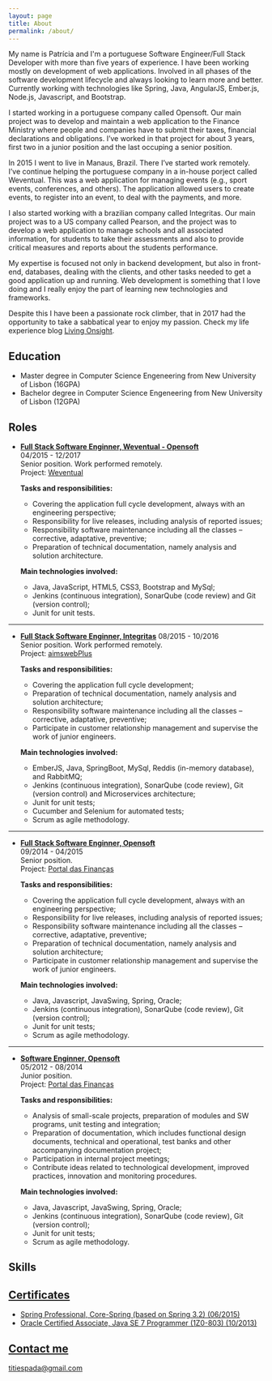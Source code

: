 ```yaml
---
layout: page
title: About
permalink: /about/
---
```


My name is Patrícia and I'm a portuguese Software Engineer/Full Stack Developer with more than five years of experience. I have been working mostly on development of web applications. Involved in all phases of the software development lifecycle and always looking to learn more and better. Currently working with technologies like Spring, Java, AngularJS, Ember.js, Node.js, Javascript, and Bootstrap.

I started working in a portuguese company called Opensoft. Our main project was to develop and maintain a web application to the Finance Ministry where people and companies have to submit their taxes, financial declarations and obligations. I’ve worked in that project for about 3 years, first two in a junior position and the last occuping a senior position.

In 2015 I went to live in Manaus, Brazil. There I’ve started work remotely. I’ve continue helping the portuguese company in a in-house porject called Weventual. This was a web application for managing events (e.g., sport events, conferences, and others). The application allowed users to create events, to register into an event, to deal with the payments, and more.

I also started working with a brazilian company called Integritas. Our main project was to a US company called Pearson, and the project was to develop a web application to manage schools and all associated information, for students to take their assessments and also to provide critical measures and reports about the students performance. 

My expertise is focused not only in backend development, but also in front-end, databases, dealing with the clients, and other tasks needed to get a good application up and running. Web development is something that I love doing and I really enjoy the part of learning new technologies and frameworks.

Despite this I have been a passionate rock climber, that in 2017 had the opportunity to take a sabbatical year to enjoy my passion. Check my life experience blog [Living Onsight](https://www.livingonsight.com).


## Education

* Master degree in Computer Science Engeneering from New University of Lisbon (16GPA)
* Bachelor degree in Computer Science Engeneering from New University of Lisbon (12GPA)

## Roles

* [**Full Stack Software Enginner, Weventual - Opensoft**](#)  
    04/2015 - 12/2017  
    Senior position. Work performed remotely.  
    Project: [Weventual](https://www.weventual.com)  
      
    **Tasks and responsibilities:**  
    * Covering the application full cycle development, always with an engineering perspective;  
    * Responsibility for live releases, including analysis of reported issues;  
    * Responsibility software maintenance including all the classes – corrective, adaptative, preventive;  
    * Preparation of technical documentation, namely analysis and solution architecture.  
      
    **Main technologies involved:**  
    * Java, JavaScript, HTML5, CSS3, Bootstrap and MySql;  
    * Jenkins (continuous integration), SonarQube (code review) and Git (version control);  
    * Junit for unit tests.  
  
***
  
* [**Full Stack Software Enginner, Integritas**](#) 
    08/2015 - 10/2016  
    Senior position. Work performed remotely.  
    Project: [aimswebPlus](https://www.aimswebplus.com)  
      
    **Tasks and responsibilities:**  
    * Covering the application full cycle development;  
    * Preparation of technical documentation, namely analysis and solution architecture;  
    * Responsibility software maintenance including all the classes – corrective, adaptative, preventive;  
    * Participate in customer relationship management and supervise the work of junior engineers.  
      
    **Main technologies involved:**  
    * EmberJS, Java, SpringBoot, MySql, Reddis (in-memory database), and RabbitMQ;  
    * Jenkins (continuous integration), SonarQube (code review), Git (version control) and Microservices architecture;  
    * Junit for unit tests;  
    * Cucumber and Selenium for automated tests;  
    * Scrum as agile methodology.  
  
***
  
* [**Full Stack Software Enginner, Opensoft**](#)  
    09/2014 - 04/2015  
    Senior position.  
    Project: [Portal das Finanças](http://www.portaldasfinancas.gov.pt)  
      
    **Tasks and responsibilities:**  
    * Covering the application full cycle development, always with an engineering perspective;  
    * Responsibility for live releases, including analysis of reported issues;  
    * Responsibility software maintenance including all the classes – corrective, adaptative, preventive;  
    * Preparation of technical documentation, namely analysis and solution architecture;  
    * Participate in customer relationship management and supervise the work of junior engineers.  
      
    **Main technologies involved:**  
    * Java, Javascript, JavaSwing, Spring, Oracle;  
    * Jenkins (continuous integration), SonarQube (code review), Git (version control);  
    * Junit for unit tests;  
    * Scrum as agile methodology.  
  
***
  
* [**Software Enginner, Opensoft**](#)  
    05/2012 - 08/2014  
    Junior position.  
    Project: [Portal das Finanças](http://www.portaldasfinancas.gov.pt)  
      
    **Tasks and responsibilities:**  
    * Analysis of small-scale projects, preparation of modules and SW programs, unit testing and integration;  
    * Preparation of documentation, which includes functional design documents, technical and operational, test banks and other accompanying documentation project;  
    * Participation in internal project meetings;  
    * Contribute ideas related to technological development, improved practices, innovation and monitoring procedures.  
      
    **Main technologies involved:**  
    * Java, Javascript, JavaSwing, Spring, Oracle;  
    * Jenkins (continuous integration), SonarQube (code review), Git (version control);  
    * Junit for unit tests;  
    * Scrum as agile methodology.  
  
## Skills
    
<a frameborder="0" data-theme="light" data-stack-embed="true" data-layers="1,2,3,4" href="https://embed.stackshare.io/stacks/embed/db0b724d32c55c13abf864a809ae5b"/><script async src="https://cdn1.stackshare.io/javascripts/client-code.js" charset="utf-8"></script>
    
## Certificates

* Spring Professional, Core-Spring (based on Spring 3.2) (06/2015)
* Oracle Certified Associate, Java SE 7 Programmer (1Z0-803) (10/2013)

## Contact me

[titiespada@gmail.com](mailto:titiespada@gmail.com)
